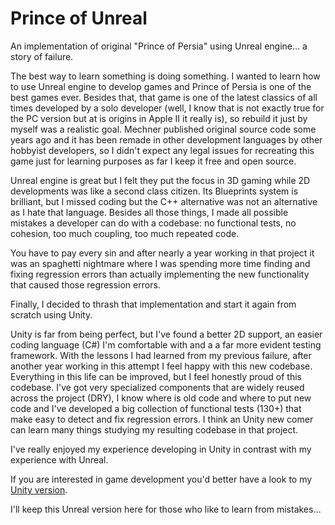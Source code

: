 # Prince of Unreal

An implementation of original "Prince of Persia" using Unreal engine... a story of failure.

The best way to learn something is doing something. I wanted to learn how to use Unreal engine 
to develop games and Prince of Persia is one of the best games ever. Besides that, that game is 
one of the latest classics of all times developed by a solo developer (well, I know that is not 
exactly true for the PC version but at is origins in Apple II it really is), so rebuild it just 
by myself was a realistic goal. Mechner published original source code some years ago and it 
has been remade in other development languages by other hobbyist developers, so I didn't expect 
any legal issues for recreating this game just for learning purposes as far I keep it free and 
open source.

Unreal engine is great but I felt they put the focus in 3D gaming while 2D developments was 
like a second class citizen. Its Blueprints system is brilliant, but I missed coding but the 
C++ alternative was not an alternative as I hate that language. Besides all those things, I 
made all possible mistakes a developer can do with a codebase: no functional tests, no cohesion, 
too much coupling, too much repeated code. 

You have to pay every sin and after nearly a year working in that project it was an spaghetti 
nightmare where I was spending more time finding and fixing regression errors than actually 
implementing the new functionality that caused those regression errors.

Finally, I decided to thrash that implementation and start it again from scratch using Unity.

Unity is far from being perfect, but I've found a better 2D support, an easier coding language (C#) 
I'm comfortable with and a a far more evident testing framework. With the lessons I had learned from 
my previous failure, after another year working in this attempt I feel happy with this new codebase. 
Everything in this life can be improved, but I feel honestly proud of this codebase. I've got very 
specialized components that are widely reused across the project (DRY), I know where is old code 
and where to put new code and I've developed a big collection of functional tests (130+) that make 
easy to detect and fix regression errors. I think an Unity new comer can learn many things studying 
my resulting codebase in that project.

I've really enjoyed my experience developing in Unity in contrast with my experience with Unreal.

If you are interested in game development you'd better have a look to my [Unity version](https://github.com/dante-signal31/Prince_of_Unity).

I'll keep this Unreal version here for those who like to learn from mistakes...

